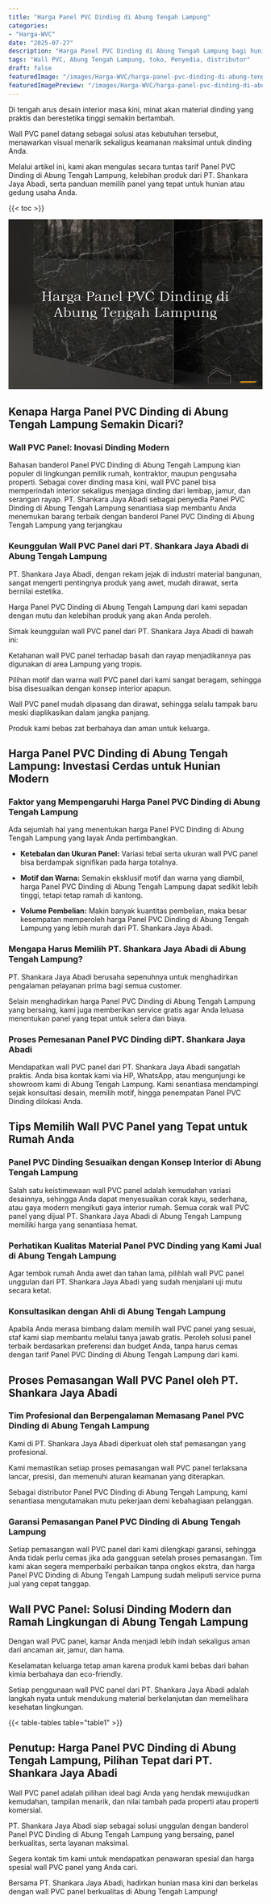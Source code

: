 ```yaml
---
title: "Harga Panel PVC Dinding di Abung Tengah Lampung"
categories:
- "Harga-WVC"
date: "2025-07-27"
description: "Harga Panel PVC Dinding di Abung Tengah Lampung bagi hunian, perkantoran, dan toko. Material berkualitas, pilihan motif, variasi warna menarik, dengan layanan penempatan ditangani oleh tim ahli serta garansi resmi!|Layanan penyediaan Panel PVC Dinding di Abung Tengah Lampung untuk keperluan hunian, perkantoran, maupun gerai, dengan produk terbaik dan pemasangan oleh tenaga ahli berpengalaman serta jaminan resmi.|Solusi Panel PVC Dinding di Abung Tengah Lampung yang andal bagi rumah, office, dan gerai, bersama panel terbaik dan instalasi oleh teknisi profesional serta jaminan resmi.|Distribusi Panel PVC Dinding di Abung Tengah Lampung bagi tempat tinggal, office, serta ritel, dengan material berkualitas dan instalasi oleh tenaga ahli ahli, dilengkapi dengan kepastian resmi.}"
tags: "Wall PVC, Abung Tengah Lampung, toko, Penyedia, distributor"
draft: false
featuredImage: "/images/Harga-WVC/harga-panel-pvc-dinding-di-abung-tengah-lampung.png"
featuredImagePreview: "/images/Harga-WVC/harga-panel-pvc-dinding-di-abung-tengah-lampung.png"
---
```


Di tengah arus desain interior masa kini, minat akan material dinding yang praktis dan berestetika tinggi semakin bertambah.

Wall PVC panel datang sebagai solusi atas kebutuhan tersebut, menawarkan visual menarik sekaligus keamanan maksimal untuk dinding Anda.

Melalui artikel ini, kami akan mengulas secara tuntas tarif Panel PVC Dinding di Abung Tengah Lampung, kelebihan produk dari PT. Shankara Jaya Abadi, serta panduan memilih panel yang tepat untuk hunian atau gedung usaha Anda.

{{< toc >}}

![Harga Panel PVC Dinding di Abung Tengah Lampung](/images/Harga-WVC/Harga-Panel-PVC-Dinding-di-Abung-Tengah-Lampung.png)

## Kenapa Harga Panel PVC Dinding di Abung Tengah Lampung Semakin Dicari?

### Wall PVC Panel: Inovasi Dinding Modern

Bahasan banderol Panel PVC Dinding di Abung Tengah Lampung kian populer di lingkungan pemilik rumah, kontraktor, maupun pengusaha properti. Sebagai cover dinding masa kini, wall PVC panel bisa memperindah interior sekaligus menjaga dinding dari lembap, jamur, dan serangan rayap. PT. Shankara Jaya Abadi sebagai penyedia Panel PVC Dinding di Abung Tengah Lampung senantiasa siap membantu Anda menemukan barang terbaik dengan banderol Panel PVC Dinding di Abung Tengah Lampung yang terjangkau

### Keunggulan Wall PVC Panel dari PT. Shankara Jaya Abadi di Abung Tengah Lampung

PT. Shankara Jaya Abadi, dengan rekam jejak di industri material bangunan, sangat mengerti pentingnya produk yang awet, mudah dirawat, serta bernilai estetika.

Harga Panel PVC Dinding di Abung Tengah Lampung dari kami sepadan dengan mutu dan kelebihan produk yang akan Anda peroleh.

Simak keunggulan wall PVC panel dari PT. Shankara Jaya Abadi di bawah ini:

Ketahanan wall PVC panel terhadap basah dan rayap menjadikannya pas digunakan di area Lampung yang tropis.

Pilihan motif dan warna wall PVC panel dari kami sangat beragam, sehingga bisa disesuaikan dengan konsep interior apapun.

Wall PVC panel mudah dipasang dan dirawat, sehingga selalu tampak baru meski diaplikasikan dalam jangka panjang.

Produk kami bebas zat berbahaya dan aman untuk keluarga.

## Harga Panel PVC Dinding di Abung Tengah Lampung: Investasi Cerdas untuk Hunian Modern

### Faktor yang Mempengaruhi Harga Panel PVC Dinding di Abung Tengah Lampung

Ada sejumlah hal yang menentukan harga Panel PVC Dinding di Abung Tengah Lampung yang layak Anda pertimbangkan.

- **Ketebalan dan Ukuran Panel:** Variasi tebal serta ukuran wall PVC panel bisa berdampak signifikan pada harga totalnya.

- **Motif dan Warna:** Semakin eksklusif motif dan warna yang diambil, harga Panel PVC Dinding di Abung Tengah Lampung dapat sedikit lebih tinggi, tetapi tetap ramah di kantong.

- **Volume Pembelian:** Makin banyak kuantitas pembelian, maka besar kesempatan memperoleh harga Panel PVC Dinding di Abung Tengah Lampung yang lebih murah dari PT. Shankara Jaya Abadi.

### Mengapa Harus Memilih PT. Shankara Jaya Abadi di Abung Tengah Lampung?

PT. Shankara Jaya Abadi berusaha sepenuhnya untuk menghadirkan pengalaman pelayanan prima bagi semua customer.

Selain menghadirkan harga Panel PVC Dinding di Abung Tengah Lampung yang bersaing, kami juga memberikan service gratis agar Anda leluasa menentukan panel yang tepat untuk selera dan biaya.

### Proses Pemesanan Panel PVC Dinding diPT. Shankara Jaya Abadi

Mendapatkan wall PVC panel dari PT. Shankara Jaya Abadi sangatlah praktis. Anda bisa kontak kami via HP, WhatsApp, atau mengunjungi ke showroom kami di Abung Tengah Lampung. Kami senantiasa mendampingi sejak konsultasi desain, memilih motif, hingga penempatan Panel PVC Dinding dilokasi Anda.

## Tips Memilih Wall PVC Panel yang Tepat untuk Rumah Anda

### Panel PVC Dinding Sesuaikan dengan Konsep Interior di Abung Tengah Lampung

Salah satu keistimewaan wall PVC panel adalah kemudahan variasi desainnya, sehingga Anda dapat menyesuaikan corak kayu, sederhana, atau gaya modern mengikuti gaya interior rumah. Semua corak wall PVC panel yang dijual PT. Shankara Jaya Abadi di Abung Tengah Lampung memiliki harga yang senantiasa hemat.

### Perhatikan Kualitas Material Panel PVC Dinding yang Kami Jual di Abung Tengah Lampung

Agar tembok rumah Anda awet dan tahan lama, pilihlah wall PVC panel unggulan dari PT. Shankara Jaya Abadi yang sudah menjalani uji mutu secara ketat.

### Konsultasikan dengan Ahli di Abung Tengah Lampung

Apabila Anda merasa bimbang dalam memilih wall PVC panel yang sesuai, staf kami siap membantu melalui tanya jawab gratis. Peroleh solusi panel terbaik berdasarkan preferensi dan budget Anda, tanpa harus cemas dengan tarif Panel PVC Dinding di Abung Tengah Lampung dari kami.

## Proses Pemasangan Wall PVC Panel oleh PT. Shankara Jaya Abadi

### Tim Profesional dan Berpengalaman Memasang Panel PVC Dinding di Abung Tengah Lampung

Kami di PT. Shankara Jaya Abadi diperkuat oleh staf pemasangan yang profesional.

Kami memastikan setiap proses pemasangan wall PVC panel terlaksana lancar, presisi, dan memenuhi aturan keamanan yang diterapkan.

Sebagai distributor Panel PVC Dinding di Abung Tengah Lampung, kami senantiasa mengutamakan mutu pekerjaan demi kebahagiaan pelanggan.

### Garansi Pemasangan Panel PVC Dinding di Abung Tengah Lampung

Setiap pemasangan wall PVC panel dari kami dilengkapi garansi, sehingga Anda tidak perlu cemas jika ada gangguan setelah proses pemasangan. Tim kami akan segera memperbaiki perbaikan tanpa ongkos ekstra, dan harga Panel PVC Dinding di Abung Tengah Lampung sudah meliputi service purna jual yang cepat tanggap.

## Wall PVC Panel: Solusi Dinding Modern dan Ramah Lingkungan di Abung Tengah Lampung

Dengan wall PVC panel, kamar Anda menjadi lebih indah sekaligus aman dari ancaman air, jamur, dan hama.

Keselamatan keluarga tetap aman karena produk kami bebas dari bahan kimia berbahaya dan eco-friendly.

Setiap penggunaan wall PVC panel dari PT. Shankara Jaya Abadi adalah langkah nyata untuk mendukung material berkelanjutan dan memelihara kesehatan lingkungan.

{{< table-tables table="table1" >}}

## Penutup: Harga Panel PVC Dinding di Abung Tengah Lampung, Pilihan Tepat dari PT. Shankara Jaya Abadi

Wall PVC panel adalah pilihan ideal bagi Anda yang hendak mewujudkan kemudahan, tampilan menarik, dan nilai tambah pada properti atau properti komersial.

PT. Shankara Jaya Abadi siap sebagai solusi unggulan dengan banderol Panel PVC Dinding di Abung Tengah Lampung yang bersaing, panel berkualitas, serta layanan maksimal.

Segera kontak tim kami untuk mendapatkan penawaran spesial dan harga spesial wall PVC panel yang Anda cari.

Bersama PT. Shankara Jaya Abadi, hadirkan hunian masa kini dan berkelas dengan wall PVC panel berkualitas di Abung Tengah Lampung!
